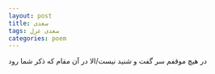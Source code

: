 ```yaml
---
layout: post
title: سعدی
tags: سعدی غزل
categories: poem
---
```


در هیچ موقفم سر گفت و شنید نیست/الا در آن مقام که ذکر شما رود
